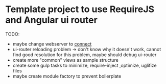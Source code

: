 # Template project to use RequireJS and Angular ui router

TODO:

- maybe change webserver to [connect](http://code.tutsplus.com/tutorials/gulp-as-a-development-web-server--cms-20903)
- ui-router reloading problem -> don't know why it doesn't work, cannot find good resolution for this problem, maybe should debug ui-router
- create more "common" views as sample structure
- create some gulp tasks to minimize, require-inject ,optimize, uglifize files
- maybe create module factory to prevent boilerplate